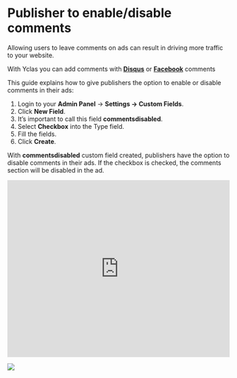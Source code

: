  # Publisher to enable/disable comments

Allowing users to leave comments on ads can result in driving more traffic to your website. 

With Yclas you can add comments with **[Disqus](Publish-options-active-comments-with-disquse.md)** or **[Facebook](Publish-options-add-facebook-comments.md)** comments

This guide explains how to give publishers the option to enable or disable comments in their ads:

1.  Login to your **Admin Panel** ->  **Settings -> Custom Fields**.
2.  Click  **New Field**.
3.  It’s important to call this field  **commentsdisabled**.
4.  Select  **Checkbox**  into the Type field.
5.  Fill the fields.
6.  Click  **Create**.

With  **commentsdisabled**  custom field created, publishers have the option to disable comments in their ads. If the checkbox is checked, the comments section will be disabled in the ad.


<iframe width="100%" height="400px" src="https://www.youtube.com/embed/https://youtu.be/_p--e9os0AY" title="Yclas video" frameborder="0" allow="accelerometer; autoplay; clipboard-write; encrypted-media; gyroscope; picture-in-picture" allowfullscreen></iframe>
 
![](https://github.com/yclas/guides/blob/master/images/commentsdisabled-1.png)
